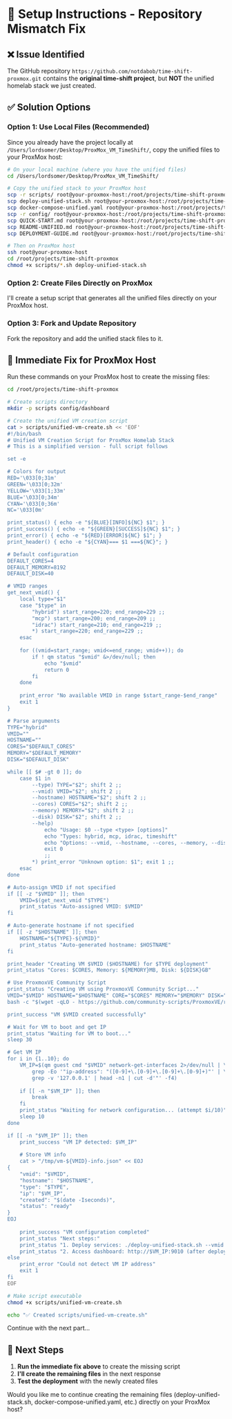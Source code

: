 # 🚨 Setup Instructions - Repository Mismatch Fix

## ❌ **Issue Identified**

The GitHub repository `https://github.com/notdabob/time-shift-proxmox.git` contains the **original time-shift project**, but **NOT** the unified homelab stack we just created.

## ✅ **Solution Options**

### **Option 1: Use Local Files (Recommended)**

Since you already have the project locally at `/Users/lordsomer/Desktop/ProxMox_VM_TimeShift/`, copy the unified files to your ProxMox host:

```bash
# On your local machine (where you have the unified files)
cd /Users/lordsomer/Desktop/ProxMox_VM_TimeShift/

# Copy the unified stack to your ProxMox host
scp -r scripts/ root@your-proxmox-host:/root/projects/time-shift-proxmox/
scp deploy-unified-stack.sh root@your-proxmox-host:/root/projects/time-shift-proxmox/
scp docker-compose-unified.yaml root@your-proxmox-host:/root/projects/time-shift-proxmox/
scp -r config/ root@your-proxmox-host:/root/projects/time-shift-proxmox/
scp QUICK-START.md root@your-proxmox-host:/root/projects/time-shift-proxmox/
scp README-UNIFIED.md root@your-proxmox-host:/root/projects/time-shift-proxmox/
scp DEPLOYMENT-GUIDE.md root@your-proxmox-host:/root/projects/time-shift-proxmox/

# Then on ProxMox host
ssh root@your-proxmox-host
cd /root/projects/time-shift-proxmox
chmod +x scripts/*.sh deploy-unified-stack.sh
```

### **Option 2: Create Files Directly on ProxMox**

I'll create a setup script that generates all the unified files directly on your ProxMox host.

### **Option 3: Fork and Update Repository**

Fork the repository and add the unified stack files to it.

## 🎯 **Immediate Fix for ProxMox Host**

Run these commands on your ProxMox host to create the missing files:

```bash
cd /root/projects/time-shift-proxmox

# Create scripts directory
mkdir -p scripts config/dashboard

# Create the unified VM creation script
cat > scripts/unified-vm-create.sh << 'EOF'
#!/bin/bash
# Unified VM Creation Script for ProxMox Homelab Stack
# This is a simplified version - full script follows

set -e

# Colors for output
RED='\033[0;31m'
GREEN='\033[0;32m'
YELLOW='\033[1;33m'
BLUE='\033[0;34m'
CYAN='\033[0;36m'
NC='\033[0m'

print_status() { echo -e "${BLUE}[INFO]${NC} $1"; }
print_success() { echo -e "${GREEN}[SUCCESS]${NC} $1"; }
print_error() { echo -e "${RED}[ERROR]${NC} $1"; }
print_header() { echo -e "${CYAN}=== $1 ===${NC}"; }

# Default configuration
DEFAULT_CORES=4
DEFAULT_MEMORY=8192
DEFAULT_DISK=40

# VMID ranges
get_next_vmid() {
    local type="$1"
    case "$type" in
        "hybrid") start_range=220; end_range=229 ;;
        "mcp") start_range=200; end_range=209 ;;
        "idrac") start_range=210; end_range=219 ;;
        *) start_range=220; end_range=229 ;;
    esac
    
    for ((vmid=start_range; vmid<=end_range; vmid++)); do
        if ! qm status "$vmid" &>/dev/null; then
            echo "$vmid"
            return 0
        fi
    done
    
    print_error "No available VMID in range $start_range-$end_range"
    exit 1
}

# Parse arguments
TYPE="hybrid"
VMID=""
HOSTNAME=""
CORES="$DEFAULT_CORES"
MEMORY="$DEFAULT_MEMORY"
DISK="$DEFAULT_DISK"

while [[ $# -gt 0 ]]; do
    case $1 in
        --type) TYPE="$2"; shift 2 ;;
        --vmid) VMID="$2"; shift 2 ;;
        --hostname) HOSTNAME="$2"; shift 2 ;;
        --cores) CORES="$2"; shift 2 ;;
        --memory) MEMORY="$2"; shift 2 ;;
        --disk) DISK="$2"; shift 2 ;;
        --help)
            echo "Usage: $0 --type <type> [options]"
            echo "Types: hybrid, mcp, idrac, timeshift"
            echo "Options: --vmid, --hostname, --cores, --memory, --disk"
            exit 0
            ;;
        *) print_error "Unknown option: $1"; exit 1 ;;
    esac
done

# Auto-assign VMID if not specified
if [[ -z "$VMID" ]]; then
    VMID=$(get_next_vmid "$TYPE")
    print_status "Auto-assigned VMID: $VMID"
fi

# Auto-generate hostname if not specified
if [[ -z "$HOSTNAME" ]]; then
    HOSTNAME="${TYPE}-${VMID}"
    print_status "Auto-generated hostname: $HOSTNAME"
fi

print_header "Creating VM $VMID ($HOSTNAME) for $TYPE deployment"
print_status "Cores: $CORES, Memory: ${MEMORY}MB, Disk: ${DISK}GB"

# Use ProxmoxVE Community Script
print_status "Creating VM using ProxmoxVE Community Script..."
VMID="$VMID" HOSTNAME="$HOSTNAME" CORE="$CORES" MEMORY="$MEMORY" DISK="$DISK" \
bash -c "$(wget -qLO - https://github.com/community-scripts/ProxmoxVE/raw/main/vm/docker-vm.sh)"

print_success "VM $VMID created successfully"

# Wait for VM to boot and get IP
print_status "Waiting for VM to boot..."
sleep 30

# Get VM IP
for i in {1..10}; do
    VM_IP=$(qm guest cmd "$VMID" network-get-interfaces 2>/dev/null | \
        grep -Eo '"ip-address": "([0-9]+\.[0-9]+\.[0-9]+\.[0-9]+)"' | \
        grep -v '127.0.0.1' | head -n1 | cut -d'"' -f4)
    
    if [[ -n "$VM_IP" ]]; then
        break
    fi
    print_status "Waiting for network configuration... (attempt $i/10)"
    sleep 10
done

if [[ -n "$VM_IP" ]]; then
    print_success "VM IP detected: $VM_IP"
    
    # Store VM info
    cat > "/tmp/vm-${VMID}-info.json" << EOJ
{
    "vmid": "$VMID",
    "hostname": "$HOSTNAME",
    "type": "$TYPE",
    "ip": "$VM_IP",
    "created": "$(date -Iseconds)",
    "status": "ready"
}
EOJ
    
    print_success "VM configuration completed"
    print_status "Next steps:"
    print_status "1. Deploy services: ./deploy-unified-stack.sh --vmid $VMID --type $TYPE"
    print_status "2. Access dashboard: http://$VM_IP:9010 (after deployment)"
else
    print_error "Could not detect VM IP address"
    exit 1
fi
EOF

# Make script executable
chmod +x scripts/unified-vm-create.sh

echo "✅ Created scripts/unified-vm-create.sh"
```

Continue with the next part...

## 🔧 **Next Steps**

1. **Run the immediate fix above** to create the missing script
2. **I'll create the remaining files** in the next response
3. **Test the deployment** with the newly created files

Would you like me to continue creating the remaining files (deploy-unified-stack.sh, docker-compose-unified.yaml, etc.) directly on your ProxMox host?